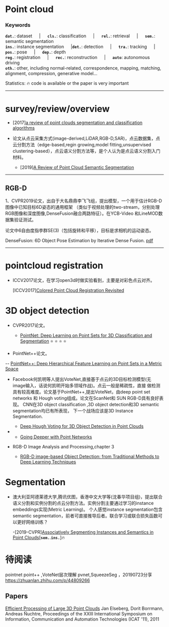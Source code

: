 # Point cloud


<h3> Keywords </h3>

__`dat.`__: dataset &emsp; | &emsp; __`cls.`__: classification &emsp; | &emsp; __`rel.`__: retrieval &emsp; | &emsp; __`sem.`__: semantic segmentation     
__`ins.`__: instance segmentation &emsp; |__`det.`__: detection &emsp; | &emsp; __`tra.`__: tracking &emsp; | &emsp; __`pos.`__: pose &emsp; | &emsp; __`dep.`__: depth     
__`reg.`__: registration &emsp; | &emsp; __`rec.`__: reconstruction &emsp; | &emsp; __`auto`__: autonomous driving     
__`oth.`__: other, including normal-related, correspondence, mapping, matching, alignment, compression, generative model...

Statistics: :fire: code is available or the paper is very important

---
# survey/review/overview

  - [2017][a review of point clouds segmentation and classification algorithms](https://www.int-arch-photogramm-remote-sens-spatial-inf-sci.net/XLII-2-W3/339/2017/isprs-archives-XLII-2-W3-339-2017.pdf)

- 论文从点云采集方式(image-derived,LiDAR,RGB-D,SAR)，点云数据集，点云分割方法（edge-based,regin growing,model fitting,unsupervised clustering-based），点云语义分割方法等，是个人认为是点云语义分割入门材料。

  - [2019][A Review of Point Cloud Semantic Segmentation](https://arxiv.org/pdf/1908.08854.pdf)


---

## RGB-D
1、CVPR2019论文，出自于大名鼎鼎李飞飞组，提出模型，一个用于估计RGB-D图像中已知目标6D姿态的通用框架
（类似于视频处理的two-stream，分别处理RGB图像和深度图像,DenseFusion融合两路特征）。在YCB-Video
和LineMOD数据集验证测试。

论文中6自由度指李群SE(3)（包括旋转和平移），目标是求相机的运动姿态。

DenseFusion: 6D Object Pose Estimation by Iterative Dense Fusion. [pdf](https://arxiv.org/pdf/1901.04780.pdf)

---

# pointcloud registration

- ICCV2017论文，在学习open3d时做实验看到，主要是对彩色点云对齐。

  [ICCV2017][Colored Point Cloud Registration Revisited](http://openaccess.thecvf.com/content_ICCV_2017/papers/Park_Colored_Point_Cloud_ICCV_2017_paper.pdf)
    


# 3D object detection

- CVPR2017论文。

  - [PointNet: Deep Learning on Point Sets for 3D Classification and Segmentation](http://openaccess.thecvf.com/content_cvpr_2017/papers/Qi_PointNet_Deep_Learning_CVPR_2017_paper.pdf) :star: :star: :star: :star:


- PointNet++论文。

 -- [PointNet++: Deep Hierarchical Feature Learning on Point Sets in a Metric Space](https://arxiv.org/pdf/1706.02413.pdf)

- Facebook何凯明等人提出VoteNet,直接基于点云的3D目标检测模型(无image输入，话说何凯明开始多领域作战)。点云一般是稀疏性，直接
做检测具有较高难度。论文基于PointNet++,提出VoteNet，由deep point set networks 和 Hough voting组成。论文在ScanNet和
SUN RGB-D具有良好表现。 CNN在3D object classification ,3D object detection和3D semantic segmentation均已有所表现，
下一个战场应该是3D Instance Segmentation.

  - [Deep Hough Voting for 3D Object Detection in Point Clouds](https://arxiv.org/pdf/1904.09664.pdf)

- 
  - [Going Deeper with Point Networks](https://arxiv.org/pdf/1907.00960.pdf)
  
- RGB-D Image Analysis and Processing,chapter 3

  - [RGB-D image-based Object Detection: from Traditional Methods to Deep Learning Techniques](https://arxiv.org/pdf/1907.09236.pdf)


# Segmentation



- 澳大利亚阿德莱德大学,腾讯优图，香港中文大学等(沈春华项目组)，提出联合语义分割和实例分割的点云分割方法。实例分割主要通过学习的instance embeddings实现(Metric Learning)。
  个人感觉instance segmentation包含semantic segmentation，前者可直接推导后者。联合学习或联合损失函数可以更好网络训练？


  -[2019-CVPR][Associatively Segmenting Instances and Semantics in Point Clouds](https://arxiv.org/pdf/1902.09852.pdf)[__`sem.`__.__`ins.`__]:fire:

# 待阅读
pointnet point++ ,VoteNet层次理解
pvnet,SqueezeSeg ，20190723分享
https://zhuanlan.zhihu.com/p/44809266
## Papers 

[Efficient Processing of Large 3D Point Clouds](https://www.researchgate.net/publication/233792575_Efficient_Processing_of_Large_3D_Point_Clouds) Jan Elseberg, Dorit Borrmann, Andreas N̈uchtre, Proceedings of the XXIII International Symposium on Information, Communication and Automation Technologies (ICAT '11), 2011 


